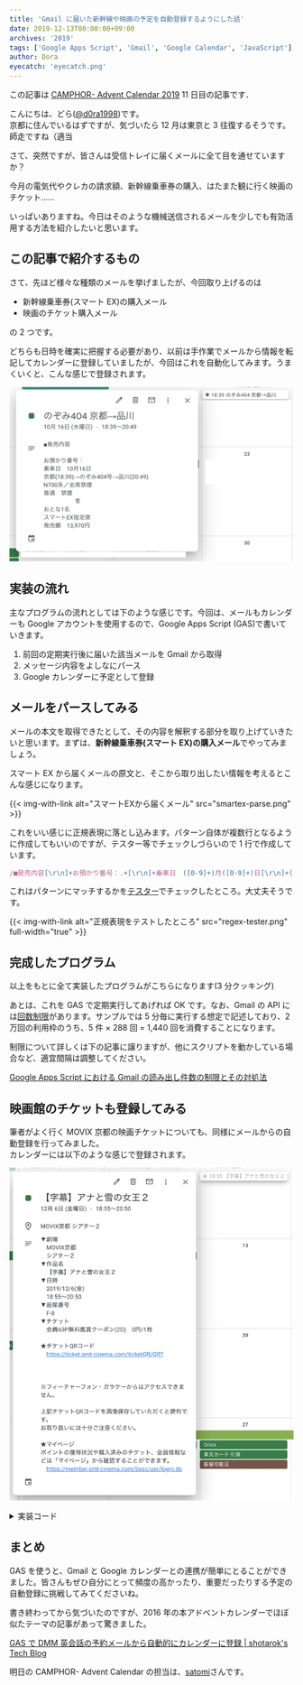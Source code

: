 ```yaml
---
title: 'Gmail に届いた新幹線や映画の予定を自動登録するようにした話'
date: 2019-12-13T00:00:00+09:00
archives: '2019'
tags: ['Google Apps Script', 'Gmail', 'Google Calendar', 'JavaScript']
author: Dora
eyecatch: 'eyecatch.png'
---
```


この記事は [CAMPHOR- Advent Calendar 2019](https://advent.camph.net/) 11 日目の記事です．

こんにちは、どら([@d0ra1998](https://twitter.com/d0ra1998))です。  
京都に住んでいるはずですが、気づいたら 12 月は東京と 3 往復するそうです。師走ですね（適当

さて、突然ですが、皆さんは受信トレイに届くメールに全て目を通せていますか？

今月の電気代やクレカの請求額、新幹線乗車券の購入、はたまた観に行く映画のチケット……

いっぱいありますね。今日はそのような機械送信されるメールを少しでも有効活用する方法を紹介したいと思います。

## この記事で紹介するもの

さて、先ほど様々な種類のメールを挙げましたが、今回取り上げるのは

- 新幹線乗車券(スマート EX)の購入メール
- 映画のチケット購入メール

の 2 つです。

どちらも日時を確実に把握する必要があり、以前は手作業でメールから情報を転記してカレンダーに登録していましたが、今回はこれを自動化してみます。うまくいくと、こんな感じで登録されます。

![スマートEXから自動登録した例](calendar-smartex.png)

## 実装の流れ

主なプログラムの流れとしては下のような感じです。今回は、メールもカレンダーも Google アカウントを使用するので、Google Apps Script (GAS)で書いていきます。

1. 前回の定期実行後に届いた該当メールを Gmail から取得
1. メッセージ内容をよしなにパース
1. Google カレンダーに予定として登録

## メールをパースしてみる

メールの本文を取得できたとして、その内容を解釈する部分を取り上げていきたいと思います。まずは、**新幹線乗車券(スマート EX)の購入メール**でやってみましょう。

スマート EX から届くメールの原文と、そこから取り出したい情報を考えるとこんな感じになります。

{{< img-with-link alt="スマートEXから届くメール" src="smartex-parse.png" >}}

これをいい感じに正規表現に落とし込みます。パターン自体が複数行となるように作成してもいいのですが、テスター等でチェックしづらいので 1 行で作成しています。

```javascript
/■発売内容[\r\n]+お預かり番号：.+[\r\n]+乗車日　([0-9]+)月([0-9]+)日[\r\n]+(.+)\(([0-9]+:[0-9]+)\)→(.+)号→(.+)\(([0-9]+:[0-9]+)\)[\s\S]+（ご案内）/m;
```

これはパターンにマッチするかを[テスター](https://regex101.com/)でチェックしたところ。大丈夫そうです。

{{< img-with-link alt="正規表現をテストしたところ" src="regex-tester.png" full-width="true" >}}

## 完成したプログラム

以上をもとに全て実装したプログラムがこちらになります(3 分クッキング)

<script src="https://gist.github.com/dora1998/5a626f20797bd305fd93c76faab9da1b.js"></script>

あとは、これを GAS で定期実行してあげれば OK です。なお、Gmail の API には[回数制限](https://developers.google.com/apps-script/guides/services/quotas)があります。サンプルでは 5 分毎に実行する想定で記述しており、2 万回の利用枠のうち、5 件 × 288 回 = 1,440 回を消費することになります。

制限について詳しくは下の記事に譲りますが、他にスクリプトを動かしている場合など、適宜間隔は調整してください。

[Google Apps Script における Gmail の読み出し件数の制限とその対処法](https://tonari-it.com/gas-gmail-search-limit/)

## 映画館のチケットも登録してみる

筆者がよく行く MOVIX 京都の映画チケットについても、同様にメールからの自動登録を行ってみました。  
カレンダーには以下のような感じで登録されます。

![映画チケットの予定を自動登録した例](calendar-movix.png)

<details>
<summary>
実装コード
</summary>
<script src="https://gist.github.com/dora1998/ba99368e26a7d236f9b87b5fb34a6c66.js"></script>
</details>

## まとめ

GAS を使うと、Gmail と Google カレンダーとの連携が簡単にとることができました。皆さんもぜひ自分にとって頻度の高かったり、重要だったりする予定の自動登録に挑戦してみてくださいね。

書き終わってから気づいたのですが、2016 年の本アドベントカレンダーでほぼ似たテーマの記事があって驚きました。

[GAS で DMM 英会話の予約メールから自動的にカレンダーに登録 | shotarok&#39;s Tech Blog](http://blog.shotarok.com/post/2016-12-09-auto_creation_of_eikaiwa_events/)

明日の CAMPHOR- Advent Calendar の担当は、[satomi](https://note.mu/___msato)さんです。
